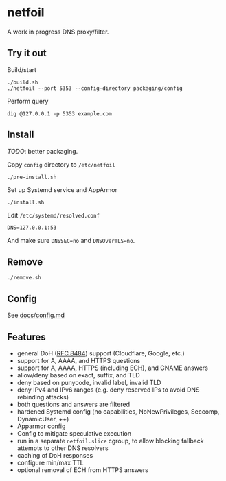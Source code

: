 # netfoil

A work in progress DNS proxy/filter.

## Try it out
Build/start
```
./build.sh
./netfoil --port 5353 --config-directory packaging/config
```

Perform query
```
dig @127.0.0.1 -p 5353 example.com
```

## Install
*TODO*: better packaging.

Copy `config` directory to `/etc/netfoil`
```
./pre-install.sh
```

Set up Systemd service and AppArmor
```
./install.sh
```

Edit `/etc/systemd/resolved.conf`
```
DNS=127.0.0.1:53
```
And make sure `DNSSEC=no` and `DNSOverTLS=no`.

## Remove
```
./remove.sh
```

## Config
See [docs/config.md](docs/config.md)

## Features
 - general DoH ([RFC 8484](https://datatracker.ietf.org/doc/html/rfc8484)) support (Cloudflare, Google, etc.)
 - support for A, AAAA, and HTTPS questions
 - support for A, AAAA, HTTPS (including ECH), and CNAME answers
 - allow/deny based on exact, suffix, and TLD
 - deny based on punycode, invalid label, invalid TLD
 - deny IPv4 and IPv6 ranges (e.g. deny reserved IPs to avoid DNS rebinding attacks)
 - both questions and answers are filtered
 - hardened Systemd config (no capabilities, NoNewPrivileges, Seccomp, DynamicUser, ++)
 - Apparmor config
 - Config to mitigate speculative execution
 - run in a separate `netfoil.slice` cgroup, to allow blocking fallback attempts to other DNS resolvers
 - caching of DoH responses
 - configure min/max TTL
 - optional removal of ECH from HTTPS answers
